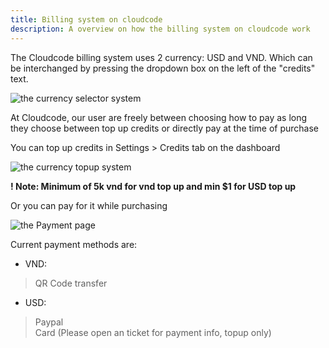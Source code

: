 ```yaml
---
title: Billing system on cloudcode
description: A overview on how the billing system on cloudcode work
---
```


The Cloudcode billing system uses 2 currency: USD and VND. Which can be interchanged by pressing the dropdown box on the left of the "credits" text.

<img src="../../assets/creditinterchanging.png" alt='the currency selector system'>

At Cloudcode, our user are freely between choosing how to pay as long they choose between top up credits or directly pay at the time of purchase

You can top up credits in Settings > Credits tab on the dashboard

<img src="../../assets/credtopup.png" alt='the currency topup system'>

__! Note: Minimum of 5k vnd for vnd top up and min $1 for USD top up__

Or you can pay for it while purchasing

<img src="../../assets/payinpurchase.png" alt='the Payment page'>


Current payment methods are:
- VND: 
> QR Code transfer

- USD:
> Paypal </br>
> Card (Please open an ticket for payment info, topup only)
